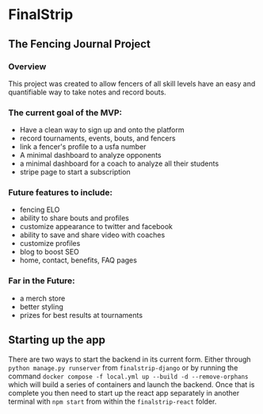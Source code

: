 # FinalStrip
## The Fencing Journal Project

### Overview

This project was created to allow fencers of all skill levels have an easy and quantifiable way to take notes and record bouts.


### The current goal of the MVP:

* Have a clean way to sign up and onto the platform
* record tournaments, events, bouts, and fencers
* link a fencer's profile to a usfa number
* A minimal dashboard to analyze opponents
* a minimal dashboard for a coach to analyze all their students
* stripe page to start a subscription


### Future features to include:

* fencing ELO
* ability to share bouts and profiles
* customize appearance to twitter and facebook
* ability to save and share video with coaches
* customize profiles
* blog to boost SEO
* home, contact, benefits, FAQ pages


### Far in the Future:
* a merch store
* better styling
* prizes for best results at tournaments


## Starting up the app

There are two ways to start the backend in its current form.  Either through `python manage.py runserver` from `finalstrip-django` or by running the command `docker compose -f local.yml up --build -d --remove-orphans` which will build a series of containers and launch the backend.  Once that is complete you then need to start up the react app separately in another terminal with `npm start` from within the `finalstrip-react` folder.
